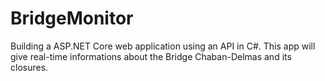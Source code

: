 # BridgeMonitor
Building a ASP.NET Core web application using an API in C#. This app will give real-time informations about the Bridge Chaban-Delmas and its closures.
